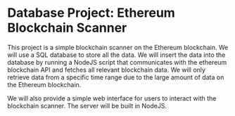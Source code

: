 # Database Project: Ethereum Blockchain Scanner

This project is a simple blockchain scanner on the Ethereum blockchain. We will use a SQL database to store all the data. We will insert the data into the database by running a NodeJS script that communicates with the ethereum blockchain API and fetches all relevant blockchain data. We will only retrieve data from a specific time range due to the large amount of data on the Ethereum blockchain.

We will also provide a simple web interface for users to interact with the blockchain scanner. The server will be built in NodeJS.
